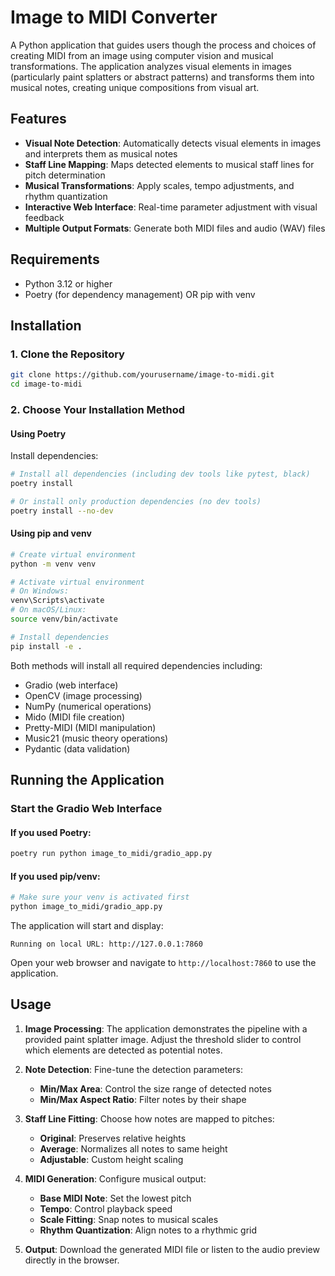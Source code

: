 # Image to MIDI Converter

A Python application that guides users though the process and choices of creating MIDI from an image using computer vision and musical transformations. The application analyzes visual elements in images (particularly paint splatters or abstract patterns) and transforms them into musical notes, creating unique compositions from visual art.

## Features

- **Visual Note Detection**: Automatically detects visual elements in images and interprets them as musical notes
- **Staff Line Mapping**: Maps detected elements to musical staff lines for pitch determination
- **Musical Transformations**: Apply scales, tempo adjustments, and rhythm quantization
- **Interactive Web Interface**: Real-time parameter adjustment with visual feedback
- **Multiple Output Formats**: Generate both MIDI files and audio (WAV) files

## Requirements

- Python 3.12 or higher
- Poetry (for dependency management) OR pip with venv

## Installation

### 1. Clone the Repository

```bash
git clone https://github.com/yourusername/image-to-midi.git
cd image-to-midi
```

### 2. Choose Your Installation Method

#### Using Poetry

Install dependencies:
```bash
# Install all dependencies (including dev tools like pytest, black)
poetry install

# Or install only production dependencies (no dev tools)
poetry install --no-dev
```

#### Using pip and venv

```bash
# Create virtual environment
python -m venv venv

# Activate virtual environment
# On Windows:
venv\Scripts\activate
# On macOS/Linux:
source venv/bin/activate

# Install dependencies
pip install -e .
```

Both methods will install all required dependencies including:
- Gradio (web interface)
- OpenCV (image processing)
- NumPy (numerical operations)
- Mido (MIDI file creation)
- Pretty-MIDI (MIDI manipulation)
- Music21 (music theory operations)
- Pydantic (data validation)

## Running the Application

### Start the Gradio Web Interface

#### If you used Poetry:
```bash
poetry run python image_to_midi/gradio_app.py
```

#### If you used pip/venv:
```bash
# Make sure your venv is activated first
python image_to_midi/gradio_app.py
```

The application will start and display:
```
Running on local URL: http://127.0.0.1:7860
```

Open your web browser and navigate to `http://localhost:7860` to use the application.

## Usage

1. **Image Processing**: The application demonstrates the pipeline with a provided paint splatter image. Adjust the threshold slider to control which elements are detected as potential notes.

2. **Note Detection**: Fine-tune the detection parameters:
   - **Min/Max Area**: Control the size range of detected notes
   - **Min/Max Aspect Ratio**: Filter notes by their shape

3. **Staff Line Fitting**: Choose how notes are mapped to pitches:
   - **Original**: Preserves relative heights
   - **Average**: Normalizes all notes to same height
   - **Adjustable**: Custom height scaling

4. **MIDI Generation**: Configure musical output:
   - **Base MIDI Note**: Set the lowest pitch
   - **Tempo**: Control playback speed
   - **Scale Fitting**: Snap notes to musical scales
   - **Rhythm Quantization**: Align notes to a rhythmic grid

5. **Output**: Download the generated MIDI file or listen to the audio preview directly in the browser.
